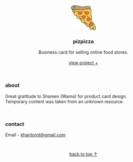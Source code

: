 <br />
<div align="center">
  <a href="#top">
    <img src="content/icons/logo.svg" alt="logo" width="80" height="80">
  </a>

  <h3 align="center">pizpizza</h3>

  <p align="center">
    Business card for selling online food stores.
    <br />
    <br />
    <a href="https://khantorot.github.io/pizpizza">view project +</a>
  </p>
</div>
<br />





### about

Great gratitude to Shamen (Wama) for product card design.  
Temporary content was taken from an unknown resource.



<br />



### contact

Email - khantorot@gmail.com





<br />
<p align="center"><a href="#top">back to top ↑</a></p>